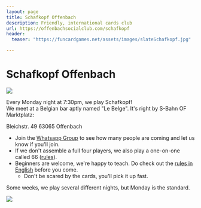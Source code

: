 ```yaml
---
layout: page
title: Schafkopf Offenbach
description: Friendly, international cards club
url: https://offenbachsocialclub.com/schafkopf
header:
  teaser: "https://funcardgames.net/assets/images/slateSchafkopf.jpg"

---
```

# Schafkopf Offenbach  
![](https://funcardgames.net/assets/images/slateSchafkopf.jpg)

Every Monday night at 7:30pm, we play Schafkopf!  
We meet at a Belgian bar aptly named "Le Belge". It's right by S-Bahn OF Marktplatz:

Bleichstr. 49 
63065 Offenbach

- Join the [Whatsapp Group](https://chat.whatsapp.com/LnXB5OXRJIkLFzX3GVtqlL) to see how many people are coming and let us know if you'll join.
- If we don't assemble a full four players, we also play a one-on-one called 66 ([rules](https://funcardgames.net/sixtysix)).  
- Beginners are welcome, we're happy to teach. Do check out the [rules in English](https://funcardgames.net/schafkopf) before you come.
  - Don't be scared by the cards, you'll pick it up fast.

Some weeks, we play several different nights, but Monday is the standard.

![](https://funcardgames.net/assets/images/schafkopf.jpg)